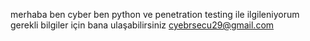 merhaba ben cyber
ben python ve penetration testing ile ilgileniyorum
gerekli bilgiler için bana ulaşabilirsiniz
cyebrsecu29@gmail.com
